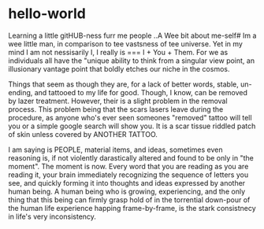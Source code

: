  # hello-world
Learning a little gitHUB-ness furr me people
 ..A Wee bit about me-self#
 Im a wee little man, in comparison to tee vastsness of tee universe.
 Yet in my mind I am not nessisarily I, I really is === I + You + Them.
 For we as individuals all have the "unique ability to think from a singular
 view point, an illusionary vantage point that boldly etches our niche in the
 cosmos.
 
 Things that seem as though they are, for a lack of better words, stable, un-ending,
 and tattooed to my life for good. Though, I know, can be removed by lazer treatment. However,
 their is a slight problem in the removal process. This problem being that the scars 
 lasers leave during the procedure, as anyone who's ever seen someones "removed" tattoo will tell you
 or a simple google search will show you. It is a scar tissue riddled patch of skin unless covered by 
 ANOTHER TATTOO. 

 I am saying is PEOPLE, material items, and ideas, sometimes even reasoning is, if not violently
 darastically altered and found to be only in "the moment". The moment is now. Every word that you 
 are reading as you are reading it, your brain immediately recognizing the sequence of letters you see,
 and quickly forming it into thoughts and ideas expressed by another human being. A human being who is
 growing, experiencing, and the only thing that this being can firmly grasp hold of in the torrential 
 down-pour of the human life experience happing frame-by-frame, is the stark consistnecy in life's very
 inconsistency.
